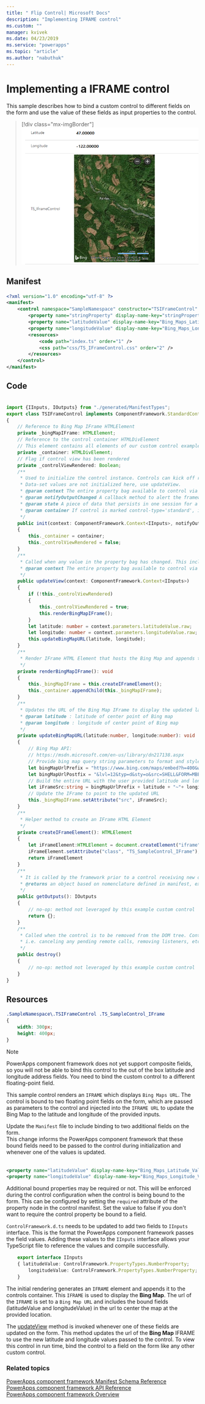 ```yaml
---
title: " Flip Control| Microsoft Docs" 
description: "Implementing IFRAME control" 
ms.custom: ""
manager: kvivek
ms.date: 04/23/2019
ms.service: "powerapps"
ms.topic: "article"
ms.author: "nabuthuk" 
---
```

# Implementing a IFRAME control

This sample describes how to bind a custom control to different fields on the form and use the value of these fields as input properties to the control.  

> [!div class="mx-imgBorder"]
> ![IFRAME Control](../media/iframe-control.png "IFRAME Control")

## Manifest

```xml
<?xml version="1.0" encoding="utf-8" ?>
<manifest>
	<control namespace="SampleNamespace" constructor="TSIFrameControl" version="1.0.0" display-name-key="TS_IFrameControl_Display_Key" description-key="TS_IFrameControl_Desc_Key" control-type="standard">
		<property name="stringProperty" display-name-key="stringProperty_Display_Key" description-key="stringProperty_Desc_Key" of-type="SingleLine.Text" usage="bound" required="true" />
		<property name="latitudeValue" display-name-key="Bing_Maps_Latitude_Value" description-key="latitude" of-type="FP" usage="bound" required="true" />
		<property name="longitudeValue" display-name-key="Bing_Maps_Longitude_Value" description-key="longitude" of-type="FP" usage="bound" required="true" />
		<resources>
			<code path="index.ts" order="1" />
			<css path="css/TS_IFrameControl.css" order="2" />
		</resources>
	</control>
</manifest>
```

## Code

```TypeScript

import {IInputs, IOutputs} from "./generated/ManifestTypes";
export class TSIFrameControl implements ComponentFramework.StandardControl<IInputs, IOutputs> 
{
	// Reference to Bing Map IFrame HTMLElement
	private _bingMapIFrame: HTMLElement;
	// Reference to the control container HTMLDivElement
	// This element contains all elements of our custom control example
	private _container: HTMLDivElement;
	// Flag if control view has been rendered
	private _controlViewRendered: Boolean;
	/**
	 * Used to initialize the control instance. Controls can kick off remote server calls and other initialization actions here.
	 * Data-set values are not initialized here, use updateView.
	 * @param context The entire property bag available to control via Context Object; It contains values as set up by the customizer mapped to property names defined in the manifest, as well as utility functions.
	 * @param notifyOutputChanged A callback method to alert the framework that the control has new outputs ready to be retrieved asynchronously.
	 * @param state A piece of data that persists in one session for a single user. Can be set at any point in a controls life cycle by calling 'setControlState' in the Mode interface.
	 * @param container If control is marked control-type='standard', it receives an empty div element within which it can render its content.
	 */
	public init(context: ComponentFramework.Context<IInputs>, notifyOutputChanged: () => void, state: ComponentFramework.Dictionary, container:HTMLDivElement)
	{
		this._container = container;
		this._controlViewRendered = false;
	}
	/**
	 * Called when any value in the property bag has changed. This includes field values, data-sets, global values such as container height and width, offline status, control metadata values such as label, visible, etc.
	 * @param context The entire property bag available to control via Context Object; It contains values as set up by the customizer mapped to names defined in the manifest, as well as utility functions
	 */
	public updateView(context: ComponentFramework.Context<IInputs>)
	{
		if (!this._controlViewRendered)
		{
			this._controlViewRendered = true;
			this.renderBingMapIFrame();
		}
		let latitude: number = context.parameters.latitudeValue.raw;
		let longitude: number = context.parameters.longitudeValue.raw;
		this.updateBingMapURL(latitude, longitude);
	}
	/** 
	 * Render IFrame HTML Element that hosts the Bing Map and appends the IFrame to the control container 
	 */
	private renderBingMapIFrame(): void
	{
		this._bingMapIFrame = this.createIFrameElement();
		this._container.appendChild(this._bingMapIFrame);
	}
	/**
	 * Updates the URL of the Bing Map IFrame to display the updated lat/long coordinates
	 * @param latitude : latitude of center point of Bing map
	 * @param longitude : longitude of center point of Bing map
	 */
	private updateBingMapURL(latitude:number, longitude:number): void
	{
		// Bing Map API:
		// https://msdn.microsoft.com/en-us/library/dn217138.aspx
		// Provide bing map query string parameters to format and style map view
		let bingMapUrlPrefix = "https://www.bing.com/maps/embed?h=400&w=300&cp=";
		let bingMapUrlPostfix = "&lvl=12&typ=d&sty=o&src=SHELL&FORM=MBEDV8";
		// Build the entire URL with the user provided latitude and longitude
		let iFrameSrc:string = bingMapUrlPrefix + latitude + "~"+ longitude + bingMapUrlPostfix;
		// Update the IFrame to point to the updated URL
		this._bingMapIFrame.setAttribute("src", iFrameSrc);
	}
	/** 
	 * Helper method to create an IFrame HTML Element
	 */
	private createIFrameElement(): HTMLElement
	{
		let iFrameElement:HTMLElement = document.createElement("iframe")
		iFrameElement.setAttribute("class", "TS_SampleControl_IFrame");
		return iFrameElement
	}
	/** 
	 * It is called by the framework prior to a control receiving new data. 
	 * @returns an object based on nomenclature defined in manifest, expecting object[s] for property marked as “bound” or “output”
	 */
	public getOutputs(): IOutputs
	{
		// no-op: method not leveraged by this example custom control
		return {};
	}
	/** 
	 * Called when the control is to be removed from the DOM tree. Controls should use this call for cleanup.
	 * i.e. canceling any pending remote calls, removing listeners, etc.
	 */
	public destroy()
	{
		// no-op: method not leveraged by this example custom control
	}
}
```

## Resources

```css
.SampleNamespace\.TSIFrameControl .TS_SampleControl_IFrame
{
    width: 300px;
    height: 400px;
}
```

> [!NOTE]
> PowerApps component framework does not yet support composite fields, so you will not be able to bind this control to the out of the box latitude and longitude address fields. You need to bind the custom control to a different floating-point field.

This sample control renders an `IFRAME` which displays `Bing Maps URL`. The control is bound to two floating point fields on the form, which are passed as parameters to the control and injected into the `IFRAME URL` to update the Bing Map to the latitude and longitude of the provided inputs.  

Update the `Manifest` file to include binding to two additional fields on the form.  
This change informs the PowerApps component framework that these bound fields need to be passed to the control during initialization and whenever one of the values is updated.
  
```xml

<property name="latitudeValue" display-name-key="Bing_Maps_Latitude_Value" description-key="latitude" of-type="FP" usage="bound" required="true" />  
<property name="longitudeValue" display-name-key="Bing_Maps_Longitude_Value" description-key="longitude" of-type="FP" usage="bound" required="true" />  
```

Additional bound properties may be required or not. This will be enforced during the control configuration when the control is being bound to the form. This can be configured by setting the `required` attribute of the property node in the control manifest. Set the value to false if you don't want to require the control property be bound to a field. 
 
`ControlFramework.d.ts` needs to be updated to add two fields to `IInputs` interface. This is the format the PowerApps component framework passes the field values. Adding these values to the `IInputs` interface allows your TypeScript file to reference the values and compile successfully.  

```TypeScript
    export interface IInputs 
    { latitudeValue: ControlFramework.PropertyTypes.NumberProperty;  
        longitudeValue: ControlFramework.PropertyTypes.NumberProperty;  
    }  
 ```

The initial rendering generates an `IFRAME` element and appends it to the controls container. This `IFRAME` is used to display the **Bing Map**. The url of the `IFRAME` is set to a `Bing Map URL` and includes the bound fields (latitudeValue and longitudeValue) in the url to center the map at the provided location. 

The [updateView](../reference/control/updateview.md) method is invoked whenever one of these fields are updated on the form. This method updates the url of the **Bing Map** IFRAME to use the new latitude and longitude values passed to the control. To view this control in run time, bind the control to a field on the form like any other custom control.

### Related topics

[PowerApps component framework Manifest Schema Reference](../manifest-schema-reference/index.md)<br />
[PowerApps component framework API Reference](../index.md)<br />
[PowerApps component framework Overview](../overview.md)
